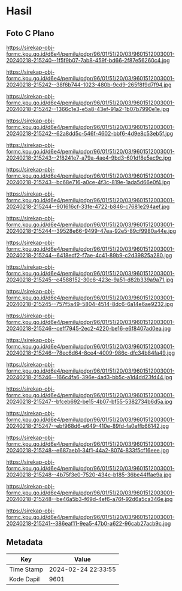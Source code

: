 # Hasil

## Foto C Plano

https://sirekap-obj-formc.kpu.go.id/d6e4/pemilu/pdpr/96/01/51/20/03/9601512003001-20240218-215240--1f5f9b07-7ab8-459f-bd66-2f87e56260c4.jpg

https://sirekap-obj-formc.kpu.go.id/d6e4/pemilu/pdpr/96/01/51/20/03/9601512003001-20240218-215242--38f6b744-1023-480b-9cd9-265f8f9d7f94.jpg

https://sirekap-obj-formc.kpu.go.id/d6e4/pemilu/pdpr/96/01/51/20/03/9601512003001-20240218-215242--1366c1e3-e5a8-43ef-91a2-1b07b7990e1e.jpg

https://sirekap-obj-formc.kpu.go.id/d6e4/pemilu/pdpr/96/01/51/20/03/9601512003001-20240218-215242--62a8dd5c-546f-4602-bbf6-4d9e8c53eb5f.jpg

https://sirekap-obj-formc.kpu.go.id/d6e4/pemilu/pdpr/96/01/51/20/03/9601512003001-20240218-215243--2f8241e7-a79a-4ae4-9bd3-601df8e5ac9c.jpg

https://sirekap-obj-formc.kpu.go.id/d6e4/pemilu/pdpr/96/01/51/20/03/9601512003001-20240218-215243--bc68e716-a0ce-4f3c-819e-1ada5d66e0f4.jpg

https://sirekap-obj-formc.kpu.go.id/d6e4/pemilu/pdpr/96/01/51/20/03/9601512003001-20240218-215244--901616cf-33fe-4722-b846-c7681e294aef.jpg

https://sirekap-obj-formc.kpu.go.id/d6e4/pemilu/pdpr/96/01/51/20/03/9601512003001-20240218-215244--39528e66-9499-47ea-92e5-89cf9980a44e.jpg

https://sirekap-obj-formc.kpu.go.id/d6e4/pemilu/pdpr/96/01/51/20/03/9601512003001-20240218-215244--6418edf2-f7ae-4c41-89b9-c2d39825a280.jpg

https://sirekap-obj-formc.kpu.go.id/d6e4/pemilu/pdpr/96/01/51/20/03/9601512003001-20240218-215245--c4588152-30c6-423e-9a51-d82b339a9a71.jpg

https://sirekap-obj-formc.kpu.go.id/d6e4/pemilu/pdpr/96/01/51/20/03/9601512003001-20240218-215245--757f5a49-5804-4514-8dc6-6a14e6ae9232.jpg

https://sirekap-obj-formc.kpu.go.id/d6e4/pemilu/pdpr/96/01/51/20/03/9601512003001-20240218-215246--ceff7945-2ec2-4220-be16-e6f8407ad0ea.jpg

https://sirekap-obj-formc.kpu.go.id/d6e4/pemilu/pdpr/96/01/51/20/03/9601512003001-20240218-215246--78ec6d64-8ce4-4009-986c-dfc34b84fa49.jpg

https://sirekap-obj-formc.kpu.go.id/d6e4/pemilu/pdpr/96/01/51/20/03/9601512003001-20240218-215246--166c4fa6-396e-4ad3-bb5c-a1d4dd23fd44.jpg

https://sirekap-obj-formc.kpu.go.id/d6e4/pemilu/pdpr/96/01/51/20/03/9601512003001-20240218-215247--bfceb692-be15-4b07-bf55-5382734b6d5a.jpg

https://sirekap-obj-formc.kpu.go.id/d6e4/pemilu/pdpr/96/01/51/20/03/9601512003001-20240218-215247--ebf968d6-e649-410e-89fd-fa0effb66142.jpg

https://sirekap-obj-formc.kpu.go.id/d6e4/pemilu/pdpr/96/01/51/20/03/9601512003001-20240218-215248--e687aeb1-34f1-44a2-8074-833f5cf16eee.jpg

https://sirekap-obj-formc.kpu.go.id/d6e4/pemilu/pdpr/96/01/51/20/03/9601512003001-20240218-215248--4b75f3e0-7520-434c-b185-36be44ffae9a.jpg

https://sirekap-obj-formc.kpu.go.id/d6e4/pemilu/pdpr/96/01/51/20/03/9601512003001-20240218-215248--be46a5b3-f69d-4ef6-a76f-92d6a5ca346e.jpg

https://sirekap-obj-formc.kpu.go.id/d6e4/pemilu/pdpr/96/01/51/20/03/9601512003001-20240218-215241--386eaf11-9ea5-47b0-a622-96cab27acb9c.jpg


## Metadata

| Key        | Value               |
| ---------- | ------------------- |
| Time Stamp | 2024-02-24 22:33:55 |
| Kode Dapil | 9601                |



